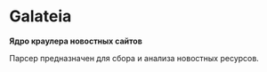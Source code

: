 Galateia
==========



**Ядро краулера новостных сайтов**

Парсер предназначен для сбора и анализа новостных ресурсов. 
